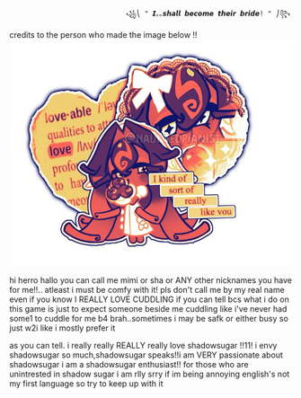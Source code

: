                                  ꧁⎝ " 𝙄｡｡𝙨𝙝𝙖𝙡𝙡 𝙗𝙚𝙘𝙤𝙢𝙚 𝙩𝙝𝙚𝙞𝙧 𝙗𝙧𝙞𝙙𝙚! " ⎠꧂

credits to the person who made the image below !!
![Image_Alt](https://github.com/shadow-sugar/shadow-sugar/blob/2a10f476dbe2d4d6034829aaa9fdad0ffd768171/black%20forest%20cookie%20crk%20rentry%20graphic%20f2u.jpeg)

hi herro hallo you can call me mimi or sha or ANY other nicknames you have for me!!.. atleast i must be comfy with it! pls don't call me by my real name even if you know I REALLY LOVE CUDDLING if you can tell bcs what i do on this game is just to expect someone beside me cuddling like i've never had some1 to cuddle for me b4 brah..sometimes i may be safk or either busy so just w2i like i mostly prefer it 

as you can tell. i really really REALLY really love shadowsugar !!11! i envy shadowsugar so much,shadowsugar speaks!!i am VERY passionate about shadowsugar i am a shadowsugar    enthusiast!! for those who are unintrested in shadow sugar i am rlly srry if im being annoying
  english's not my first language so try to keep up with it
